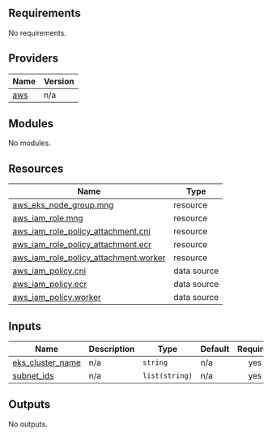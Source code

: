 <!-- BEGIN_TF_DOCS -->
## Requirements

No requirements.

## Providers

| Name | Version |
|------|---------|
| <a name="provider_aws"></a> [aws](#provider\_aws) | n/a |

## Modules

No modules.

## Resources

| Name | Type |
|------|------|
| [aws_eks_node_group.mng](https://registry.terraform.io/providers/hashicorp/aws/latest/docs/resources/eks_node_group) | resource |
| [aws_iam_role.mng](https://registry.terraform.io/providers/hashicorp/aws/latest/docs/resources/iam_role) | resource |
| [aws_iam_role_policy_attachment.cni](https://registry.terraform.io/providers/hashicorp/aws/latest/docs/resources/iam_role_policy_attachment) | resource |
| [aws_iam_role_policy_attachment.ecr](https://registry.terraform.io/providers/hashicorp/aws/latest/docs/resources/iam_role_policy_attachment) | resource |
| [aws_iam_role_policy_attachment.worker](https://registry.terraform.io/providers/hashicorp/aws/latest/docs/resources/iam_role_policy_attachment) | resource |
| [aws_iam_policy.cni](https://registry.terraform.io/providers/hashicorp/aws/latest/docs/data-sources/iam_policy) | data source |
| [aws_iam_policy.ecr](https://registry.terraform.io/providers/hashicorp/aws/latest/docs/data-sources/iam_policy) | data source |
| [aws_iam_policy.worker](https://registry.terraform.io/providers/hashicorp/aws/latest/docs/data-sources/iam_policy) | data source |

## Inputs

| Name | Description | Type | Default | Required |
|------|-------------|------|---------|:--------:|
| <a name="input_eks_cluster_name"></a> [eks\_cluster\_name](#input\_eks\_cluster\_name) | n/a | `string` | n/a | yes |
| <a name="input_subnet_ids"></a> [subnet\_ids](#input\_subnet\_ids) | n/a | `list(string)` | n/a | yes |

## Outputs

No outputs.
<!-- END_TF_DOCS -->